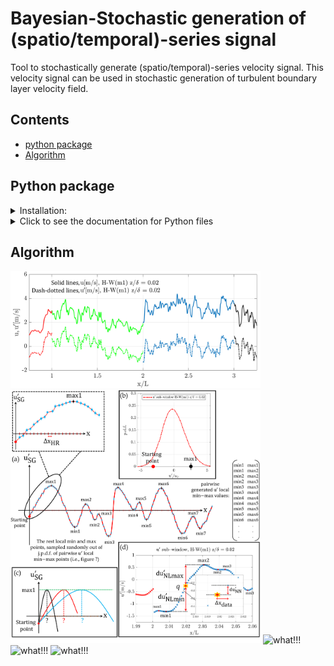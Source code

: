 # Bayesian-Stochastic generation of (spatio/temporal)-series signal

Tool to stochastically generate (spatio/temporal)-series velocity signal. This velocity signal can be used in stochastic generation of turbulent boundary layer velocity field.

## Contents
- [python package](#python-package)
- [Algorithm](#algorithm)

## Python package
<!-- brief blurb or link to docs/install/usage -->
<details>
<summary> Installation:</summary>

1. 🛠️ Installing Poetry

To install [Poetry](https://python-poetry.org/) (Python dependency management and packaging tool), run the following command in your terminal:

```bash
curl -sSL https://install.python-poetry.org | python3 -
```

After installation, make sure Poetry is in your `PATH`
- macOS/Linux
```bash
export PATH="$HOME/.local/bin:$PATH
```

Verify installation:

```bash
poetry version
```

Keep venv inside the project (works great with VS Code) poetry 

```bash
config virtualenvs.in-project true
```

2. Installing environment: 

This environment is set with Python 3.13. Change the requires-python = ">=3.13" in pyproject.tmol file if you have other versions on your PC.

run:
```bash
poetry install
```

In case if you want to make environment from scratch, run:(Do not recommended)

```bash
poetry new project_name
```
</details>

<details>
  <summary>Click to see the documentation for Python files</summary>

### Python files



</details>

## Algorithm

<img src="Fig/Fig17.png" alt="what!!!" width="400"/>
<img src="Fig/Fig20.png" alt="what!!!" width="400"/>
<img src="Fig/Fig24.png" alt="what!!!" width="400"/>
<img src="Fig/Fig27.png" alt="what!!!" width="400"/>
<img src="Fig/Fig28.png" alt="what!!!" width="400"/>
